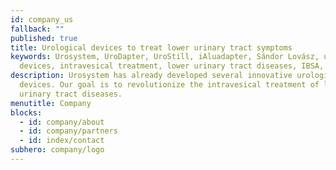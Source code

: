 ```yaml
---
id: company_us
fallback: ""
published: true
title: Urological devices to treat lower urinary tract symptoms
keywords: Urosystem, UroDapter, UroStill, iAluadapter, Sándor Lovász, urological
  devices, intravesical treatment, lower urinary tract diseases, IBSA, Uro-Pro
description: Urosystem has already developed several innovative urological
  devices. Our goal is to revolutionize the intravesical treatment of lower
  urinary tract diseases.
menutitle: Company
blocks:
  - id: company/about
  - id: company/partners
  - id: index/contact
subhero: company/logo
---
```

